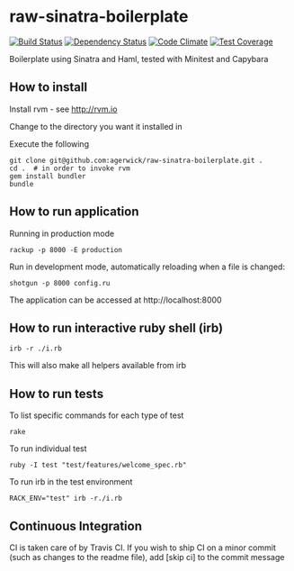 raw-sinatra-boilerplate
=======================


[![Build Status](https://travis-ci.org/agerwick/raw-sinatra-boilerplate.svg?branch=master)](https://travis-ci.org/agerwick/raw-sinatra-boilerplate) [![Dependency Status](https://gemnasium.com/agerwick/raw-sinatra-boilerplate.svg)](https://gemnasium.com/agerwick/raw-sinatra-boilerplate) [![Code Climate](https://codeclimate.com/github/agerwick/raw-sinatra-boilerplate/badges/gpa.svg)](https://codeclimate.com/github/agerwick/raw-sinatra-boilerplate) [![Test Coverage](https://codeclimate.com/github/agerwick/raw-sinatra-boilerplate/badges/coverage.svg)](https://codeclimate.com/github/agerwick/raw-sinatra-boilerplate)


Boilerplate using Sinatra and Haml, tested with Minitest and Capybara


How to install
--------------

Install rvm - see http://rvm.io

Change to the directory you want it installed in

Execute the following

    git clone git@github.com:agerwick/raw-sinatra-boilerplate.git .
    cd .  # in order to invoke rvm
    gem install bundler
    bundle


How to run application
----------------------

Running in production mode

    rackup -p 8000 -E production

Run in development mode, automatically reloading when a file is changed:

    shotgun -p 8000 config.ru

The application can be accessed at http://localhost:8000


How to run interactive ruby shell (irb)
---------------------------------------

    irb -r ./i.rb

This will also make all helpers available from irb


How to run tests
----------------

To list specific commands for each type of test

    rake

To run individual test

    ruby -I test "test/features/welcome_spec.rb"

To run irb in the test environment

    RACK_ENV="test" irb -r./i.rb


Continuous Integration
----------------------
CI is taken care of by Travis CI.
If you wish to ship CI on a minor commit (such as changes to the readme file), add [skip ci] to the commit message

